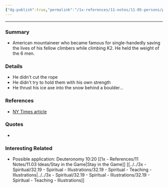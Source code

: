 ```yaml
---
{"dg-publish":true,"permalink":"/1x-references/11-notes/11-05-persons/pete-schoening/","noteIcon":""}
---
```


---

### Summary
- American mountaineer who became famous for single-handedly saving the lives of his fellow climbers while climbing K2. He held the weight of the 6 men.


### Details
- He didn't cut the rope
- He didn't try to hold them with his own strength
- He thrust his ice axe into the snow behind a boulder...


### References
- [NY Times article](https://www.nytimes.com/2004/09/27/obituaries/pete-schoening-77-accomplished-climber-is-dead.html)

### Quotes
-

### Interesting Related
- Possible application: Deuteronomy 10:20
[[1x - References/11 Notes/11.03 Ideas/Stay in the Game\|Stay in the Game]]
[[../../3x - Spiritual/32.19 - Spiritual - Illustrations/32.19 - Spiritual - Teaching - Illustrations\|../../3x - Spiritual/32.19 - Spiritual - Illustrations/32.19 - Spiritual - Teaching - Illustrations]]